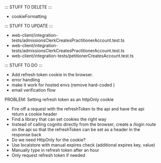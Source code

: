 ::: STUFF TO DELETE :::
- cookieFormatting


::: STUFF TO UPDATE :::
- web-client/integration-tests/admissionsClerkCreatesPractitionerAccount.test.ts
- web-client/integration-tests/admissionsClerkCreatesPractitionerAccount.test.ts
- web-client/integration-tests/petitionerCreatesAccount.test.ts


::: STUFF TO DO :::
- Add refresh token cookie in the browser.
- error handling
- make it work for hosted envs (remove hard-coded )
- email verification flow

PROBLEM: Setting refresh token as an httpOnly cookie
- Fire off a request with the refreshToken to the api and have the api return a cookie header
- Find a library that can set cookies the right way
- Instead of calling cognito directly from the browser, create a /login route on the api so that the refreshToken can be set as a header in the response back
- Do we need HttpOnly for the cookie?
- Use localstore with manual expires check (additional expires key, value)
- Manually type in refresh token after an hour
- Only request refresh token if needed
